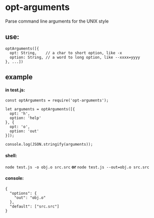 # opt-arguments
 Parse command line arguments for the UNIX style

## use:

    optArguments([{
      opt: String,    // a char to short option, like -x
      option: String, // a word to long option, like --xxxx=yyyy
    }, ...])

## example

#### in test.js:

    const optArguments = require('opt-arguments');

    let arguments = optArguments([{
      opt: 'h',
      option: 'help'
    }, {
      opt: 'o',
      option: 'out'
    }]);

    console.log(JSON.stringify(arguments));

#### shell:

```node test.js -o obj.o src.src``` **or** ```node test.js --out=obj.o src.src```

#### console:

    {
      "options": {
        "out": "obj.o"
      },
      "default": ["src.src"]
    }
